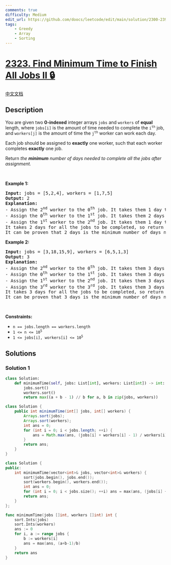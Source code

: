 ```yaml
---
comments: true
difficulty: Medium
edit_url: https://github.com/doocs/leetcode/edit/main/solution/2300-2399/2323.Find%20Minimum%20Time%20to%20Finish%20All%20Jobs%20II/README_EN.md
tags:
    - Greedy
    - Array
    - Sorting
---
```


<!-- problem:start -->

# [2323. Find Minimum Time to Finish All Jobs II 🔒](https://leetcode.com/problems/find-minimum-time-to-finish-all-jobs-ii)

[中文文档](/solution/2300-2399/2323.Find%20Minimum%20Time%20to%20Finish%20All%20Jobs%20II/README.md)

## Description

<p>You are given two <strong>0-indexed</strong> integer arrays <code>jobs</code> and <code>workers</code> of <strong>equal</strong> length, where <code>jobs[i]</code> is the amount of time needed to complete the <code>i<sup>th</sup></code> job, and <code>workers[j]</code> is the amount of time the <code>j<sup>th</sup></code> worker can work each day.</p>

<p>Each job should be assigned to <strong>exactly</strong> one worker, such that each worker completes <strong>exactly</strong> one job.</p>

<p>Return <em>the <strong>minimum</strong> number of days needed to complete all the jobs after assignment.</em></p>

<p>&nbsp;</p>
<p><strong class="example">Example 1:</strong></p>

<pre>
<strong>Input:</strong> jobs = [5,2,4], workers = [1,7,5]
<strong>Output:</strong> 2
<strong>Explanation:</strong>
- Assign the 2<sup>nd</sup> worker to the 0<sup>th</sup> job. It takes them 1 day to finish the job.
- Assign the 0<sup>th</sup> worker to the 1<sup>st</sup> job. It takes them 2 days to finish the job.
- Assign the 1<sup>st</sup> worker to the 2<sup>nd</sup> job. It takes them 1 day to finish the job.
It takes 2 days for all the jobs to be completed, so return 2.
It can be proven that 2 days is the minimum number of days needed.
</pre>

<p><strong class="example">Example 2:</strong></p>

<pre>
<strong>Input:</strong> jobs = [3,18,15,9], workers = [6,5,1,3]
<strong>Output:</strong> 3
<strong>Explanation:</strong>
- Assign the 2<sup>nd</sup> worker to the 0<sup>th</sup> job. It takes them 3 days to finish the job.
- Assign the 0<sup>th</sup> worker to the 1<sup>st</sup> job. It takes them 3 days to finish the job.
- Assign the 1<sup>st</sup> worker to the 2<sup>nd</sup> job. It takes them 3 days to finish the job.
- Assign the 3<sup>rd</sup> worker to the 3<sup>rd</sup> job. It takes them 3 days to finish the job.
It takes 3 days for all the jobs to be completed, so return 3.
It can be proven that 3 days is the minimum number of days needed.
</pre>

<p>&nbsp;</p>
<p><strong>Constraints:</strong></p>

<ul>
	<li><code>n == jobs.length == workers.length</code></li>
	<li><code>1 &lt;= n &lt;= 10<sup>5</sup></code></li>
	<li><code>1 &lt;= jobs[i], workers[i] &lt;= 10<sup>5</sup></code></li>
</ul>

## Solutions

<!-- solution:start -->

### Solution 1

<!-- tabs:start -->

```python
class Solution:
    def minimumTime(self, jobs: List[int], workers: List[int]) -> int:
        jobs.sort()
        workers.sort()
        return max((a + b - 1) // b for a, b in zip(jobs, workers))
```

```java
class Solution {
    public int minimumTime(int[] jobs, int[] workers) {
        Arrays.sort(jobs);
        Arrays.sort(workers);
        int ans = 0;
        for (int i = 0; i < jobs.length; ++i) {
            ans = Math.max(ans, (jobs[i] + workers[i] - 1) / workers[i]);
        }
        return ans;
    }
}
```

```cpp
class Solution {
public:
    int minimumTime(vector<int>& jobs, vector<int>& workers) {
        sort(jobs.begin(), jobs.end());
        sort(workers.begin(), workers.end());
        int ans = 0;
        for (int i = 0; i < jobs.size(); ++i) ans = max(ans, (jobs[i] + workers[i] - 1) / workers[i]);
        return ans;
    }
};
```

```go
func minimumTime(jobs []int, workers []int) int {
	sort.Ints(jobs)
	sort.Ints(workers)
	ans := 0
	for i, a := range jobs {
		b := workers[i]
		ans = max(ans, (a+b-1)/b)
	}
	return ans
}
```

<!-- tabs:end -->

<!-- solution:end -->

<!-- problem:end -->
